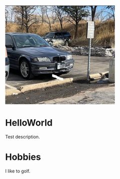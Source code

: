 ![picture](05679073-c482-433a-befa-31c558c83cde.jpg)

# HelloWorld
Test description.

# Hobbies
I like to golf.
